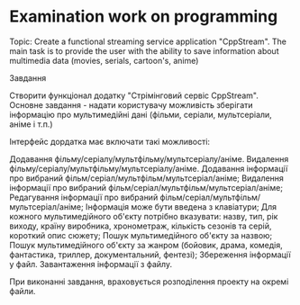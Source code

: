 # Examination work on programming
Topic: Create a functional streaming service application "CppStream".
The main task is to provide the user with the ability to save information about multimedia data (movies, serials, cartoon's, anime)

Завдання

Створити функціонал додатку "Стрімінговий сервіс CppStream".
Основне завдання - надати користувачу можливість зберігати інформацію про мультимедійні дані (фільми, серіали, мультсеріали, аніме і т.п.)

Інтерфейс дордатка має включати такі можливості:

Додавання фільму/серіалу/мультфільму/мультсеріалу/аніме.
Видалення фільму/серіалу/мультфільму/мультсеріалу/аніме.
Додавання інформації про вибраний фільм/серіал/мультфільм/мультсеріал/аніме;
Видалення інформації про вибраний фільм/серіал/мультфільм/мультсеріал/аніме;
Редагування інформації про вибраний фільм/серіал/мультфільм/мультсеріал/аніме;
Інформація може бути введена з клавіатури;
Для кожного мультимедійного об'єкту потрібно вказувати: назву, тип, рік виходу, країну виробника,
хронометраж, кількість сезонів та серій, короткий опис сюжету;
Пошук мультимедійного об'єкту за назвою;
Пошук мультимедійного об'єкту за жанром (бойовик, драма, комедія, фантастика, триллер, документальний, фентезі);
Збереження інформації у файл.
Завантаження інформації з файлу.

При виконанні завдання, враховується розподілення проекту на окремі файли.
